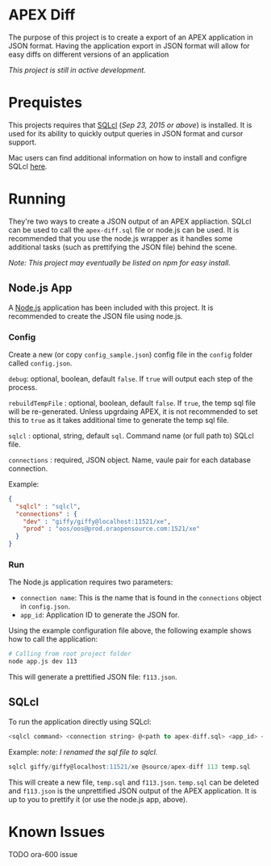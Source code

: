 # APEX Diff
The purpose of this project is to create a export of an APEX application in JSON format. Having the application export in JSON format will allow for easy diffs on different versions of an application

_*This project is still in active development.*_

# Prequistes
This projects requires that [SQLcl](http://www.oracle.com/technetwork/developer-tools/sql-developer/downloads/index.html) (_Sep 23, 2015 or above_) is installed. It is used for its ability to quickly output queries in JSON format and cursor support.

Mac users can find additional information on how to install and configre SQLcl [here](http://www.talkapex.com/2015/04/installing-sqlcl.html).

# Running
They're two ways to create a JSON output of an APEX appliaction. SQLcl can be used to call the `apex-diff.sql` file or node.js can be used. It is recommended that you use the node.js wrapper as it handles some additional tasks (such as prettifying the JSON file) behind the scene.

_Note: This project may eventually be listed on npm for easy install._

## Node.js App
A [Node.js](https://nodejs.org) application has been included with this project. It is recommended to create the JSON file using node.js.

### Config
Create a new (or copy `config_sample.json`) config file in the `config` folder called `config.json`.

`debug`: optional, boolean, default `false`. If `true` will output each step of the process.

`rebuildTempFile` : optional, boolean, default `false`. If `true`, the temp sql file will be re-generated. Unless upgrdaing APEX, it is not recommended to set this to `true` as it takes additional time to generate the temp sql file.

`sqlcl` : optional, string, default `sql`. Command name (or full path to) SQLcl file.

`connections` : required, JSON object. Name, vaule pair for each database connection.

Example:
```json
{
  "sqlcl" : "sqlcl",
  "connections" : {
    "dev" : "giffy/giffy@localhost:11521/xe",
    "prod" : "oos/oos@prod.oraopensource.com:1521/xe"
  }
}
```

### Run
The Node.js application requires two parameters:

- `connection name`: This is the name that is found in the `connections` object in `config.json`.
- `app_id`: Application ID to generate the JSON for.

Using the example configuration file above, the following example shows how to call the application:

```bash
# Calling from root project folder
node app.js dev 113
```

This will generate a prettified JSON file: `f113.json`.

## SQLcl
To run the application directly using SQLcl:

```sql
<sqlcl command> <connection string> @<path to apex-diff.sql> <app_id> <temp spool filename>
```

Example: _note: I renamed the sql file to sqlcl._
```sql
sqlcl giffy/giffy@localhost:11521/xe @source/apex-diff 113 temp.sql
```

This will create a new file, `temp.sql` and `f113.json`. `temp.sql` can be deleted and `f113.json` is the unprettified JSON output of the APEX application. It is up to you to prettify it (or use the node.js app, above).


# Known Issues
TODO ora-600 issue
